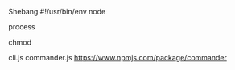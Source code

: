 Shebang #!/usr/bin/env node

process

chmod




cli.js
commander.js https://www.npmjs.com/package/commander